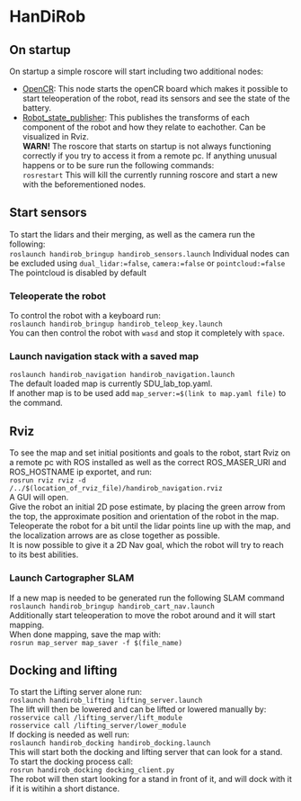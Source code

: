# HanDiRob

## On startup
On startup a simple roscore will start including two additional nodes: 
- [OpenCR](https://github.com/ROBOTIS-GIT/OpenCR): This node starts the openCR board which makes it possible to start teleoperation of the robot, read its sensors and see the state of the battery.
- [Robot_state_publisher](http://wiki.ros.org/robot_state_publisher): This publishes the transforms of each component of the robot and how they relate to eachother. Can be visualized in Rviz.  
**WARN!** The roscore that starts on startup is not always functioning correctly if you try to access it from a remote pc. If anything unusual happens or to be sure run the following commands:  
`rosrestart`
This will kill the currently running roscore and start a new with the beforementioned nodes.

## Start sensors
To start the lidars and their merging, as well as the camera run the following:  
`roslaunch handirob_bringup handirob_sensors.launch`
Individual nodes can be excluded using `dual_lidar:=false`, `camera:=false` or `pointcloud:=false`  
The pointcloud is disabled by default

### Teleoperate the robot
To control the robot with a keyboard run:  
`roslaunch handirob_bringup handirob_teleop_key.launch`  
You can then control the robot with `wasd` and stop it completely with `space`.

### Launch navigation stack with a saved map

`roslaunch handirob_navigation handirob_navigation.launch`  
The default loaded map is currently SDU_lab_top.yaml.  
If another map is to be used add `map_server:=$(link to map.yaml file)` to the command.  

## Rviz
To see the map and set initial positionts and goals to the robot, start Rviz on a remote pc with ROS installed as well as the correct ROS_MASER_URI and ROS_HOSTNAME ip exportet, and run:  
`rosrun rviz rviz -d /../$(location_of_rviz_file)/handirob_navigation.rviz`  
A GUI will open.  
Give the robot an initial 2D pose estimate, by placing the green arrow from the top, the approximate position and orientation of the robot in the map. Teleoperate the robot for a bit until the lidar points line up with the map, and the localization arrows are as close together as possible.  
It is now possible to give it a 2D Nav goal, which the robot will try to reach to its best abilities.  

### Launch Cartographer SLAM
If a new map is needed to be generated run the following SLAM command  
`roslaunch handirob_bringup handirob_cart_nav.launch`  
Additionally start teleoperation to move the robot around and it will start mapping.  
When done mapping, save the map with:  
`rosrun map_server map_saver -f $(file_name)`  

## Docking and lifting
To start the Lifting server alone run:  
`roslaunch handirob_lifting lifting_server.launch`  
The lift will then be lowered and can be lifted or lowered manually by:  
`rosservice call /lifting_server/lift_module`  
`rosservice call /lifting_server/lower_module`  
If docking is needed as well run:  
`roslaunch handirob_docking handirob_docking.launch`  
This will start both the docking and lifting server that can look for a stand.  
To start the docking process call:  
`rosrun handirob_docking docking_client.py`  
The robot will then start looking for a stand in front of it, and will dock with it if it is witihin a short distance.  












